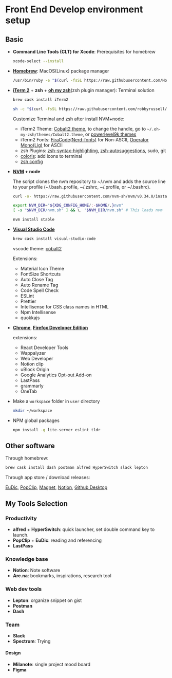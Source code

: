 # Front End Develop environment setup

## Basic

- **Command Line Tools (CLT) for Xcode**: Prerequisites for homebrew

  ```sh
  xcode-select --install
  ```

- **[Homebrew](https://brew.sh/)**: MacOS(Linux) package manager

  ```sh
  /usr/bin/ruby -e "$(curl -fsSL https://raw.githubusercontent.com/Homebrew/install/master/install)"
  ```

- **[iTerm 2](https://www.iterm2.com/)** + **zsh** + **[oh my zsh](https://github.com/robbyrussell/oh-my-zsh)**(zsh plugin manager): Terminal solution

  ```sh
  brew cask install iTerm2
  ```

  ```sh
  sh -c "$(curl -fsSL https://raw.githubusercontent.com/robbyrussell/oh-my-zsh/master/tools/install.sh)"
  ```

  Customize Terminal and zsh after install NVM+node:

  - iTerm2 Theme: [Cobalt2 theme](https://github.com/wesbos/Cobalt2-iterm), to change the handle, go to `~/.oh-my-zsh/themes/Cobalt2.theme`, or [powerlevel9k themes](https://github.com/bhilburn/powerlevel9k#installation)
  - iTerm2 Fonts: [FiraCode(Nerd-fonts)](https://github.com/ryanoasis/nerd-fonts/releases) for Non-ASCII, [Operator Mono(Lig)](https://github.com/kiliman/operator-mono-lig) for ASCII
  - zsh Plugins: [zsh-syntax-highlighting](https://github.com/zsh-users/zsh-syntax-highlighting), [zsh-autosuggestions](https://github.com/zsh-users/zsh-autosuggestions), sudo, git
  - [colorls](https://github.com/athityakumar/colorls): add icons to terminal
  - [zsh config](https://gist.github.com/wenqili/00ad5a338dee9ce408d98caea9dfcc33)

- **[NVM](https://github.com/nvm-sh/nvm) + node**

  The script clones the nvm repository to ~/.nvm and adds the source line to your profile (~/.bash_profile, ~/.zshrc, ~/.profile, or ~/.bashrc).

  ```sh
  curl -o- https://raw.githubusercontent.com/nvm-sh/nvm/v0.34.0/install.sh | bash
  ```

  ```sh
  export NVM_DIR="${XDG_CONFIG_HOME/:-$HOME/.}nvm"
  [ -s "$NVM_DIR/nvm.sh" ] && \. "$NVM_DIR/nvm.sh" # This loads nvm
  ```

  ```sh
  nvm install stable
  ```

- **[Visual Studio Code](https://code.visualstudio.com/download)**

  ```sh
  brew cask install visual-studio-code
  ```

  vscode theme: [cobalt2](https://github.com/wesbos/cobalt2-vscode)

  Extensions:

  - Material Icon Theme
  - FontSize Shortcuts
  - Auto Close Tag
  - Auto Rename Tag
  - Code Spell Check
  - ESLint
  - Prettier
  - Intellisense for CSS class names in HTML
  - Npm Intellisense
  - quokkajs

- **[Chrome](https://www.google.com/chrome/)**, **[Firefox Developer Edition](https://www.mozilla.org/en-US/firefox/developer/)**

  extensions:

  - React Developer Tools
  - Wappalyzer
  - Web Developer
  - Notion clip
  - uBlock Origin
  - Google Analytics Opt-out Add-on
  - LastPass
  - grammarly
  - OneTab

- Make a `workspace` folder in `user` directory

  ```sh
  mkdir ~/workspace
  ```

- NPM global packages

  ```sh
  npm install -g lite-server eslint tldr
  ```

## Other software

Through homebrew:

```sh
brew cask install dash postman alfred HyperSwitch slack lepton
```

Through app store / download releases:

[EuDic](https://www.eudic.net/eudic/mac_dictionary.aspx), [PopClip](https://pilotmoon.com/popclip/), [Magnet](https://magnet.crowdcafe.com/), [Notion](https://www.notion.so/desktop), [Github Desktop](https://desktop.github.com/)

## My Tools Selection

### Productivity

- **alfred** + **HyperSwitch**: quick launcher, set double command key to launch.
- **PopClip** + **EuDic**: reading and referencing
- **LastPass**

### Knowledge base

- **Notion**: Note software
- **Are.na**: bookmarks, inspirations, research tool

### Web dev tools

- **Lepton**: organize snippet on gist
- **Postman**
- **Dash**

### Team

- **Slack**
- **Spectrum**: Trying

#### Design

- **Milanote**: single project mood board
- **Figma**
